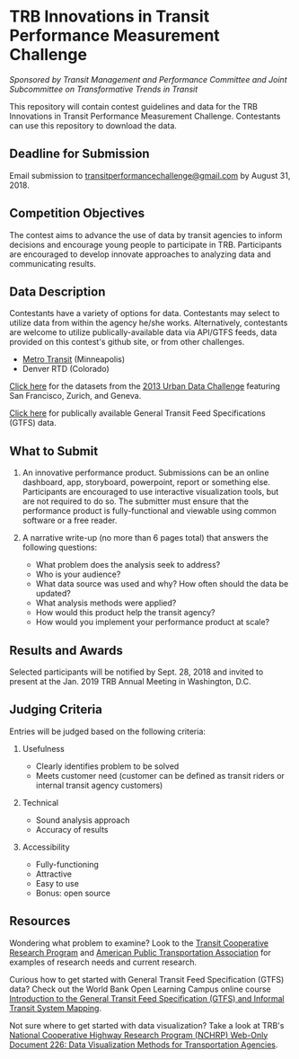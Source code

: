 # TRB Innovations in Transit Performance Measurement Challenge

_Sponsored by Transit Management and Performance Committee and Joint Subcommittee on Transformative Trends in Transit_

This repository will contain contest guidelines and data for the TRB Innovations in Transit Performance Measurement Challenge.  Contestants can use this repository to download the data.

## Deadline for Submission
Email submission to [transitperformancechallenge@gmail.com](mailto:transitperformancechallenge@gmail.com) by August 31, 2018.

## Competition Objectives
The contest aims to advance the use of data by transit agencies to inform decisions and encourage young people to participate in TRB. Participants are encouraged to develop innovate approaches to analyzing data and communicating results.

## Data Description
Contestants have a variety of options for data. Contestants may select to utilize data from within the agency he/she works. Alternatively, contestants are welcome to utilize publically-available data via API/GTFS feeds, data provided on this contest's github site, or from other challenges.

   - [Metro Transit](Metro%20Transit%20Bus%20Incidents) (Minneapolis)
   - Denver RTD (Colorado)
   
  [Click here](https://github.com/swissnexSF/Urban-Data-Challenge) for the datasets from the [2013 Urban Data Challenge](http://datacanvas.org/public-transportation/) featuring San Francisco, Zurich, and Geneva.

  [Click here](https://www.transitwiki.org/TransitWiki/index.php/Publicly-accessible_public_transportation_data) for publically available General Transit Feed Specifications (GTFS) data.

## What to Submit

1. An innovative performance product. Submissions can be an online dashboard, app, storyboard, powerpoint, report or something else. Participants are encouraged to use interactive visualization tools, but are not required to do so. The submitter must ensure that the performance product is fully-functional and viewable using common software or a free reader.

2. A narrative write-up (no more than 6 pages total) that answers the following questions:

   - What problem does the analysis seek to address? 
   - Who is your audience?
   - What data source was used and why? How often should the data be updated?
   - What analysis methods were applied?
   - How would this product help the transit agency? 
   - How would you implement your performance product at scale?

## Results and Awards

Selected participants will be notified by Sept. 28, 2018 and invited to present at the Jan. 2019 TRB Annual Meeting in Washington, D.C.

## Judging Criteria

Entries will be judged based on the following criteria:

1. Usefulness

   - Clearly identifies problem to be solved
   - Meets customer need (customer can be defined as transit riders or internal transit agency customers)

2. Technical

   - Sound analysis approach
   - Accuracy of results

3. Accessibility

   - Fully-functioning
   - Attractive
   - Easy to use
   - Bonus: open source


## Resources

Wondering what problem to examine? Look to the [Transit Cooperative Research Program](http://www.trb.org/TCRP/TCRP.aspx) and [American Public Transportation Association](https://www.apta.com/Pages/default.aspx) for examples of research needs and current research. 


Curious how to get started with General Transit Feed Specification (GTFS) data? Check out the World Bank Open Learning Campus online course [Introduction to the General Transit Feed Specification (GTFS) and Informal Transit System Mapping](https://olc.worldbank.org/content/introduction-general-transit-feed-specification-gtfs-and-informal-transit-system-mapping). 


Not sure where to get started with data visualization? Take a look at TRB's [National Cooperative Highway Research Program (NCHRP) Web-Only Document 226: Data Visualization Methods for Transportation Agencies](https://www.nap.edu/catalog/24755/data-visualization-methods-for-transportation-agencies). 
